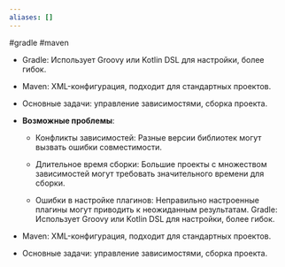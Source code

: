 ```yaml
---
aliases: []
---
```

#gradle #maven
- Gradle: Использует Groovy или Kotlin DSL для настройки, более гибок.
    
- Maven: XML-конфигурация, подходит для стандартных проектов.
    
- Основные задачи: управление зависимостями, сборка проекта.
    
- **Возможные проблемы**:
    
    - Конфликты зависимостей: Разные версии библиотек могут вызвать ошибки совместимости.
        
    - Длительное время сборки: Большие проекты с множеством зависимостей могут требовать значительного времени для сборки.
        
    - Ошибки в настройке плагинов: Неправильно настроенные плагины могут приводить к неожиданным результатам. Gradle: Использует Groovy или Kotlin DSL для настройки, более гибок.
        
- Maven: XML-конфигурация, подходит для стандартных проектов.
    
- Основные задачи: управление зависимостями, сборка проекта.
